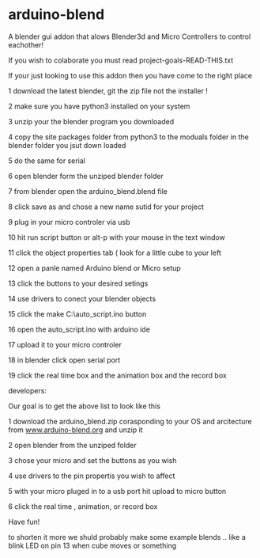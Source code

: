arduino-blend
=============

A blender gui addon that alows Blender3d and Micro Controllers to control eachother!

If you wish to colaborate you must read project-goals-READ-THIS.txt

If your just looking to use this addon then you have come to the right place 

1 download the latest blender, git the zip file not the installer !

2 make sure you have python3 installed on your system 

3 unzip your the blender program you downloaded 

4 copy the site packages folder from python3 to the moduals folder in the blender folder you jsut down loaded

5 do the same for serial

6 open blender form the unziped blender folder

7 from blender open the arduino_blend.blend file 

8 click save as and chose a new name sutid for your project

9 plug in your micro controler via usb

10 hit run script button or alt-p with your mouse in the text window

11 click the object properties tab ( look for a little cube to your left 

12 open a panle named Arduino blend or Micro setup 

13 click the buttons to your desired setings

14 use drivers to conect your blender objects

15 click the make C:\auto_script.ino button

16 open the auto_script.ino with arduino ide

17 upload it to your micro controler

18 in blender click open serial port 

19 click the real time box and the animation box and the record box

developers:

Our goal is to get the above list to look like this

1 download the arduino_blend.zip corasponding to your OS and arcitecture from www.arduino-blend.org and unzip it

2 open blender from the unziped folder

3 chose your micro and set the buttons as you wish

4 use drivers to the pin propertis you wish to affect 

5 with your micro pluged in to a usb port hit upload to micro button

6 click the real time , animation, or record box 

Have fun!

to shorten it more we shuld probably make some example blends .. like a blink LED on pin 13 when cube moves or something  


